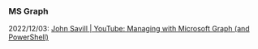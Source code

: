 
### MS Graph
2022/12/03: [John Savill | YouTube: Managing with Microsoft Graph (and PowerShell)](https://www.youtube.com/watch?v=bF8vkzXJsAY)
